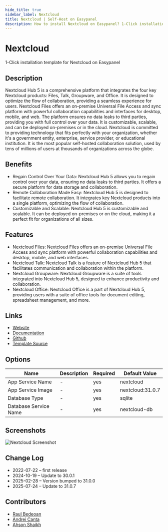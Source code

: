 ```yaml
---
hide_title: true
sidebar_label: Nextcloud
title: Nextcloud | Self-Host on Easypanel
description: How to install Nextcloud on Easypanel? 1-Click installation template for Nextcloud on Easypanel
---
```


<!-- generated -->

# Nextcloud

1-Click installation template for Nextcloud on Easypanel

## Description

Nextcloud Hub 5 is a comprehensive platform that integrates the four key Nextcloud products: Files, Talk, Groupware, and Office. It is designed to optimize the flow of collaboration, providing a seamless experience for users. Nextcloud Files offers an on-premise Universal File Access and sync platform with powerful collaboration capabilities and interfaces for desktop, mobile, and web. The platform ensures no data leaks to third parties, providing you with full control over your data. It is customizable, scalable, and can be deployed on-premises or in the cloud. Nextcloud is committed to providing technology that fits perfectly with your organization, whether it&#39;s a government entity, enterprise, service provider, or educational institution. It is the most popular self-hosted collaboration solution, used by tens of millions of users at thousands of organizations across the globe.

## Benefits

- Regain Control Over Your Data: Nextcloud Hub 5 allows you to regain control over your data, ensuring no data leaks to third parties. It offers a secure platform for data storage and collaboration.
- Remote Collaboration Made Easy: Nextcloud Hub 5 is designed to facilitate remote collaboration. It integrates key Nextcloud products into a single platform, optimizing the flow of collaboration.
- Customizable and Scalable: Nextcloud Hub 5 is customizable and scalable. It can be deployed on-premises or on the cloud, making it a perfect fit for organizations of all sizes.

## Features

- Nextcloud Files: Nextcloud Files offers an on-premise Universal File Access and sync platform with powerful collaboration capabilities and desktop, mobile, and web interfaces.
- Nextcloud Talk: Nextcloud Talk is a feature of Nextcloud Hub 5 that facilitates communication and collaboration within the platform.
- Nextcloud Groupware: Nextcloud Groupware is a suite of tools integrated into Nextcloud Hub 5, designed to enhance productivity and collaboration.
- Nextcloud Office: Nextcloud Office is a part of Nextcloud Hub 5, providing users with a suite of office tools for document editing, spreadsheet management, and more.

## Links

- [Website](https://nextcloud.com/)
- [Documentation](https://docs.nextcloud.com/)
- [Github](https://github.com/nextcloud)
- [Template Source](https://github.com/easypanel-io/templates/tree/main/templates/nextcloud)

## Options

Name | Description | Required | Default Value
-|-|-|-
App Service Name | - | yes | nextcloud
App Service Image | - | yes | nextcloud:31.0.7
Database Type | - | yes | sqlite
Database Service Name | - | yes | nextcloud-db

## Screenshots

![Nextcloud Screenshot](./assets/screenshot.png)

## Change Log

- 2022-07-22 – first release
- 2024-10-19 – Update to 30.0.1
- 2025-02-28 – Version bumped to 31.0.0
- 2025-07-24 – Update to 31.0.7

## Contributors

- [Raul Bedeoan](https://github.com/bedeoan)
- [Andrei Canta](https://github.com/deiucanta)
- [Ahson Shaikh](https://github.com/Ahson-Shaikh)
